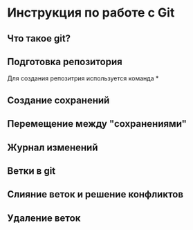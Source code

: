 # Инструкция по работе с Git

## Что такое git?

## Подготовка репозитория
Для создания репозитрия используется команда *
## Создание сохранений

## Перемещение между "сохранениями"

## Журнал изменений

## Ветки в git

## Слияние веток и решение конфликтов

## Удаление веток